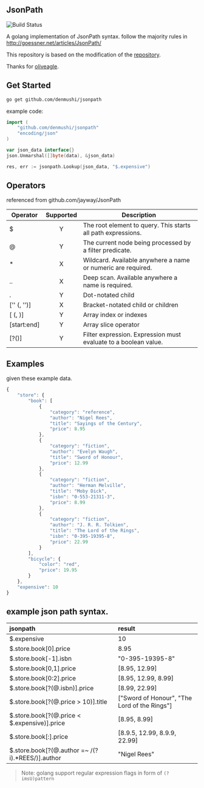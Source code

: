 JsonPath
----------------

![Build Status](https://travis-ci.org/oliveagle/jsonpath.svg?branch=master)

A golang implementation of JsonPath syntax.
follow the majority rules in http://goessner.net/articles/JsonPath/

This repository is based on the modification of the [ repository](https://github.com/oliveagle/jsonpath).

Thanks for [oliveagle](https://github.com/oliveagle).

Get Started
------------

```bash
go get github.com/denmushi/jsonpath
```

example code:

```go
import (
    "github.com/denmushi/jsonpath"
    "encoding/json"
)

var json_data interface{}
json.Unmarshal([]byte(data), &json_data)

res, err := jsonpath.Lookup(json_data, "$.expensive")

```

Operators
--------
referenced from github.com/jayway/JsonPath

| Operator | Supported | Description |
| ---- | :---: | ---------- |
| $ 					  | Y | The root element to query. This starts all path expressions. |
| @ 				      | Y | The current node being processed by a filter predicate. |
| * 					  | X | Wildcard. Available anywhere a name or numeric are required. |
| .. 					  | X | Deep scan. Available anywhere a name is required. |
| .<name> 				  | Y | Dot-notated child |
| ['<name>' (, '<name>')] | X | Bracket-notated child or children |
| [<number> (, <number>)] | Y | Array index or indexes |
| [start:end] 			  | Y | Array slice operator |
| [?(<expression>)] 	  | Y | Filter expression. Expression must evaluate to a boolean value. |

Examples
--------
given these example data.

```javascript
{
    "store": {
        "book": [
            {
                "category": "reference",
                "author": "Nigel Rees",
                "title": "Sayings of the Century",
                "price": 8.95
            },
            {
                "category": "fiction",
                "author": "Evelyn Waugh",
                "title": "Sword of Honour",
                "price": 12.99
            },
            {
                "category": "fiction",
                "author": "Herman Melville",
                "title": "Moby Dick",
                "isbn": "0-553-21311-3",
                "price": 8.99
            },
            {
                "category": "fiction",
                "author": "J. R. R. Tolkien",
                "title": "The Lord of the Rings",
                "isbn": "0-395-19395-8",
                "price": 22.99
            }
        ],
        "bicycle": {
            "color": "red",
            "price": 19.95
        }
    },
    "expensive": 10
}
```
example json path syntax.
----

| jsonpath | result|
| :--------- | :-------|
| $.expensive 			                           | 10|
| $.store.book[0].price                            | 8.95|
| $.store.book[-1].isbn                            | "0-395-19395-8"|
| $.store.book[0,1].price                          | [8.95, 12.99]   |
| $.store.book[0:2].price                          | [8.95, 12.99, 8.99]|
| $.store.book[?(@.isbn)].price                    |  [8.99, 22.99] |
| $.store.book[?(@.price > 10)].title              | ["Sword of Honour", "The Lord of the Rings"]|
| $.store.book[?(@.price < $.expensive)].price     | [8.95, 8.99] |
| $.store.book[:].price                            | [8.9.5, 12.99, 8.9.9, 22.99] |
| $.store.book[?(@.author =~ /(?i).*REES/)].author | "Nigel Rees" |

> Note: golang support regular expression flags in form of `(?imsU)pattern`
